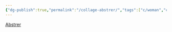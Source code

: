 ```yaml
---
{"dg-publish":true,"permalink":"/collage-abstrer/","tags":["c/woman","c/face","c/2021","c/abstract","c/faceless"],"created":"2024-01-16T21:55:55.617-05:00","updated":"2024-01-16T21:56:30.405-05:00"}
---
```



[Abstrer](https://www.instagram.com/p/CTM77TqLXYR/)
